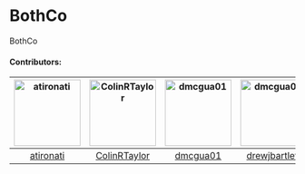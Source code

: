 
# BothCo
BothCo


#### Contributors:

[<img alt="atironati" src="https://avatars1.githubusercontent.com/u/1943242?v=4&s=117" width="117">](https://github.com/atironati) |[<img alt="ColinRTaylor" src="https://avatars1.githubusercontent.com/u/11527179?v=4&s=117" width="117">](https://github.com/ColinRTaylor) |[<img alt="dmcgua01" src="https://avatars1.githubusercontent.com/u/2507439?v=4&s=117" width="117">](https://github.com/dmcgua01) | [<img alt="dmcgua01" src="https://avatars0.githubusercontent.com/u/2146829?s=460&v=4&s=117" width="117">](https://github.com/drewjbartlett) | [<img alt="Matt Newell" src="https://avatars2.githubusercontent.com/u/8888204?v=4&s=117" width="117">](https://github.com/heath3n) | [<img alt="Lance Laughlin" src="https://avatars3.githubusercontent.com/u/5333789?s=460&v=4" width="117">](https://github.com/explosivehippo)
:---: |:---: |:---: |:---: |:---: |:---: |
[atironati](https://github.com/atironati) |[ColinRTaylor](https://github.com/ColinRTaylor) |[dmcgua01](https://github.com/dmcgua01) | [drewjbartlett](https://github.com/drewjbartlett) | [Matt Newell](https://github.com/heath3n) | [Lance Laughlin](https://github.com/explosivehippo)
